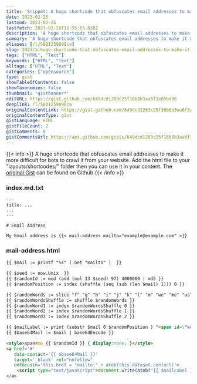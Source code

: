 ```yaml
---
title: 'Snippet: A hugo shortcode that obfuscates email addresses to make it more difficult for b...'
date: 2023-02-25
lastmod: 2023-02-26
lastfetch: 2023-02-26T11:55:55.838Z
description: 'A hugo shortcode that obfuscates email addresses to make it more difficult for bots to crawl it from your website. Add the html file to your "layouts/shortcodes/" folder then you can use it in your content.'
summary: 'A hugo shortcode that obfuscates email addresses to make it more difficult for bots to crawl it from your website. Add the html file to your "layouts/shortcodes/" folder then you can use it in your content.'
aliases: [/l/5801259898ca]
slug: 2023/a-hugo-shortcode-that-obfuscates-email-addresses-to-make-it-more-difficult-for-b
tags: ["HTML", "Text"]
keywords: ["HTML", "Text"]
alltags: ["HTML", "Text"]
categories: ["opensource"]
type: gist
showTableOfContents: false
showTaxonomies: false
thumbnail: 'gistbanner*'
editURL: https://gist.github.com/649dcd1283c25f16b8b3aa6f3a05bd96
deeplink: /l/5801259898ca
originalContentLink: https://gist.github.com/649dcd1283c25f16b8b3aa6f3a05bd96
originalContentType: gist
gistLanguage: HTML
gistFileCount: 2
gistComments: 0
gistCommentsUrl: https://api.github.com/gists/649dcd1283c25f16b8b3aa6f3a05bd96/comments
---
```


{{< info >}} A hugo shortcode that obfuscates email addresses to make it more difficult for bots to crawl it from your website. Add the html file to your "layouts/shortcodes/" folder then you can use it in your content. The [original Gist](https://gist.github.com/649dcd1283c25f16b8b3aa6f3a05bd96) can be found on Github.{{< /info >}}


### index.md.txt

```Text
---
title: ...
...
---

# Email Address

My Email address is {{< mail-address mailto="example@example.com" >}}

```

### mail-address.html

```HTML
{{ $mail := printf "%s" (.Get "mailto" )  }}

{{ $seed := now.Unix  }}
{{ $randomId := mod (add (mul 13 $seed) 97) 4000000 | md5 }}
{{ $randomPosition := index (shuffle (seq (sub (len $mail) 1))) 0 }}

{{ $randomWords := slice "f" "g" "h" "i" "j" "k" "l" "m" "we" "me" "us" "up" "so" "by" "if" "it" "at" "am" "an" "be" "do" "bag" "bat" "bit" "bet" "bun" "bus" "but" "dot" "duh" "dip" "dig" "dim" "den" "did" "fit" "fan" "fun" "fin" }}
{{ $randomWordsShuffle := shuffle $randomWords }}
{{ $randomWord1 := index $randomWordsShuffle 0 }}
{{ $randomWord2 := index $randomWordsShuffle 1 }}
{{ $randomWord3 := index $randomWordsShuffle 2 }}

{{ $mailLabel := print (substr $mail 0 $randomPosition ) "<span id=\"mo_" $randomId "\">" $randomWord1 "" $randomWord2 "" $randomWord3 "</span>" (substr $mail $randomPosition (sub (len $mail) 1) ) | base64Encode }}
{{ $base64Mail := $mail | base64Encode }}

<style>span#mo_{{ $randomId }} { display:none; }</style>
<a href='#'
   data-contact='{{ $base64Mail }}'
   target='_blank' rel="nofollow"
   onfocusin='this.href = "mailto:" + atob(this.dataset.contact)'>
    <script type="text/javascript">document.write(atob("{{ $mailLabel }}"));</script>
</a>

```

